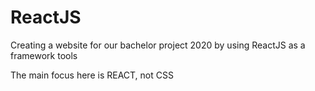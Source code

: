 # ReactJS
Creating a website for our bachelor project 2020 by using ReactJS as a framework tools

The main focus here is REACT, not CSS
